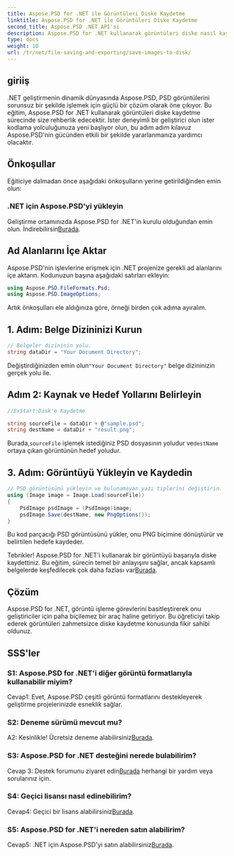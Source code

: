 ```yaml
---
title: Aspose.PSD for .NET ile Görüntüleri Diske Kaydetme
linktitle: Aspose.PSD for .NET ile Görüntüleri Diske Kaydetme
second_title: Aspose.PSD .NET API'si
description: Aspose.PSD for .NET kullanarak görüntüleri diske nasıl kaydedeceğinizi öğrenin. Verimli görüntü işleme için bu adım adım kılavuzu izleyin.
type: docs
weight: 10
url: /tr/net/file-saving-and-exporting/save-images-to-disk/
---
```

## giriiş

.NET geliştirmenin dinamik dünyasında Aspose.PSD, PSD görüntülerini sorunsuz bir şekilde işlemek için güçlü bir çözüm olarak öne çıkıyor. Bu eğitim, Aspose.PSD for .NET kullanarak görüntüleri diske kaydetme sürecinde size rehberlik edecektir. İster deneyimli bir geliştirici olun ister kodlama yolculuğunuza yeni başlıyor olun, bu adım adım kılavuz Aspose.PSD'nin gücünden etkili bir şekilde yararlanmanıza yardımcı olacaktır.

## Önkoşullar

Eğiticiye dalmadan önce aşağıdaki önkoşulların yerine getirildiğinden emin olun:

### .NET için Aspose.PSD'yi yükleyin

 Geliştirme ortamınızda Aspose.PSD for .NET'in kurulu olduğundan emin olun. İndirebilirsin[Burada](https://releases.aspose.com/psd/net/).

## Ad Alanlarını İçe Aktar

Aspose.PSD'nin işlevlerine erişmek için .NET projenize gerekli ad alanlarını içe aktarın. Kodunuzun başına aşağıdaki satırları ekleyin:

```csharp
using Aspose.PSD.FileFormats.Psd;
using Aspose.PSD.ImageOptions;
```

Artık önkoşulları ele aldığınıza göre, örneği birden çok adıma ayıralım.

## 1. Adım: Belge Dizininizi Kurun

```csharp
// Belgeler dizininin yolu.
string dataDir = "Your Document Directory";
```

 Değiştirdiğinizden emin olun`"Your Document Directory"` belge dizininizin gerçek yolu ile.

## Adım 2: Kaynak ve Hedef Yollarını Belirleyin

```csharp
//ExStart:Disk'e Kaydetme

string sourceFile = dataDir + @"sample.psd";
string destName = dataDir + "result.png";
```

 Burada,`sourceFile` işlemek istediğiniz PSD dosyasının yoludur ve`destName` ortaya çıkan görüntünün hedef yoludur.

## 3. Adım: Görüntüyü Yükleyin ve Kaydedin

```csharp
// PSD görüntüsünü yükleyin ve bulunamayan yazı tiplerini değiştirin.
using (Image image = Image.Load(sourceFile))
{
    PsdImage psdImage = (PsdImage)image;
    psdImage.Save(destName, new PngOptions());
}
```

Bu kod parçacığı PSD görüntüsünü yükler, onu PNG biçimine dönüştürür ve belirtilen hedefe kaydeder.

 Tebrikler! Aspose.PSD for .NET'i kullanarak bir görüntüyü başarıyla diske kaydettiniz. Bu eğitim, sürecin temel bir anlayışını sağlar, ancak kapsamlı belgelerde keşfedilecek çok daha fazlası var[Burada](https://reference.aspose.com/psd/net/).

## Çözüm

Aspose.PSD for .NET, görüntü işleme görevlerini basitleştirerek onu geliştiriciler için paha biçilemez bir araç haline getiriyor. Bu öğreticiyi takip ederek görüntüleri zahmetsizce diske kaydetme konusunda fikir sahibi oldunuz.

## SSS'ler

### S1: Aspose.PSD for .NET'i diğer görüntü formatlarıyla kullanabilir miyim?

Cevap1: Evet, Aspose.PSD çeşitli görüntü formatlarını destekleyerek geliştirme projelerinizde esneklik sağlar.

### S2: Deneme sürümü mevcut mu?

 A2: Kesinlikle! Ücretsiz deneme alabilirsiniz[Burada](https://releases.aspose.com/).

### S3: Aspose.PSD for .NET desteğini nerede bulabilirim?

 Cevap 3: Destek forumunu ziyaret edin[Burada](https://forum.aspose.com/c/psd/34) herhangi bir yardım veya sorularınız için.

### S4: Geçici lisansı nasıl edinebilirim?

 Cevap4: Geçici bir lisans alabilirsiniz[Burada](https://purchase.aspose.com/temporary-license/).

### S5: Aspose.PSD for .NET'i nereden satın alabilirim?

 Cevap5: .NET için Aspose.PSD'yi satın alabilirsiniz[Burada](https://purchase.aspose.com/buy).